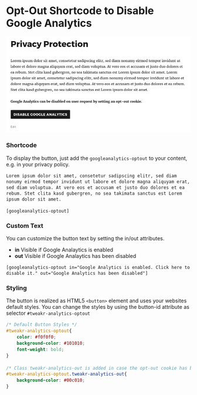 Opt-Out Shortcode to Disable Google Analytics
==================================================

![Screenshot](assets/Example_AnalyticsOptOut.png)

### Shortcode ###

To display the button, just add the `googleanalytics-optout` to your content, e.g. in your privacy policy.

```
Lorem ipsum dolor sit amet, consetetur sadipscing elitr, sed diam nonumy eirmod tempor invidunt ut labore et dolore magna aliquyam erat, sed diam voluptua. At vero eos et accusam et justo duo dolores et ea rebum. Stet clita kasd gubergren, no sea takimata sanctus est Lorem ipsum dolor sit amet. 

[googleanalytics-optout]
```

### Custom Text ###

You can customize the button text by setting the in/out attributes.

* **in** Visible if Google Analaytics is enabled
* **out** Visible if Google Analaytics has been disabled

```raw
[googleanalytics-optout in="Google Analytics is enabled. Click here to disable it." out="Google Analytics has been disabled"]
```

### Styling ###

The button is realized as HTML5 `<button>` element and uses your websites default styles. 
You can change the styles by using the button-id attribute as selector `#tweakr-analytics-optout`

```css
/* Default Button Styles */
#tweakr-analytics-optout{
    color: #f0f0f0;
    background-color: #101010;
    font-weight: bold;    
}

/* Class tweakr-analytics-out is added in case the opt-out cookie has been set */
#tweakr-analytics-optout.tweakr-analytics-out{
    background-color: #00c010;
}
```
